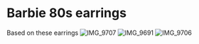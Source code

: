 # Barbie 80s earrings

Based on these earrings
![IMG_9707](https://github.com/juliendorra/Barbie-80s-earrings/assets/109677/f404eed4-b186-443d-ad7a-004ddeebf309)
![IMG_9691](https://github.com/juliendorra/Barbie-80s-earrings/assets/109677/ee7cb272-032b-4f4f-9e56-63135240b1e8)
![IMG_9706](https://github.com/juliendorra/Barbie-80s-earrings/assets/109677/d2f94968-bd28-4a18-bd91-0bffd7df0344)

